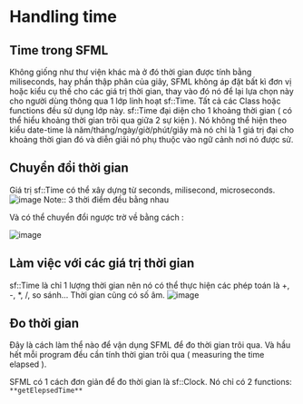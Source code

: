 # Handling time
## Time trong SFML
  Không giống như thư viện khác mà ở đó thời gian được tính bằng miliseconds, hay phần thập phân của giây, SFML không áp đặt bất kì đơn vị hoặc kiểu cụ thế cho các giá trị thời gian, thay vào đó nó để lại lựa chọn này cho người dùng thông qua 1 lớp linh hoạt sf::Time. Tất cả các Class hoặc functions đều sử dụng lớp này.
  sf::Time đại diện cho 1 khoảng thời gian ( có thể hiểu khoảng thời gian trôi qua giữa 2 sự kiện ). Nó không thể hiện theo kiểu date-time là năm/tháng/ngày/giờ/phút/giây mà nó chỉ là 1 giá trị đại cho khoảng thời gian đó và diễn giải nó phụ thuộc vào ngữ cảnh nơi nó được sử.
 
 
## Chuyển đổi thời gian
  Giá trị sf::Time có thể xây dựng từ seconds, milisecond, microseconds.
  ![image](https://user-images.githubusercontent.com/91585606/158044951-3e89140a-1f4f-427a-8cef-f65ad1a29e27.png)
  Note:: 3 thời điểm đều bằng nhau
  
  Và có thể chuyển đổi ngược trờ về bằng cách :
  
  ![image](https://user-images.githubusercontent.com/91585606/158044983-51b332e7-bdaa-4eed-b821-ee2d51443f2e.png)



## Làm việc với các giá trị thời gian

  sf::Time là chỉ 1 lượng thời gian nên nó có thể thực hiện các phép toán là +, -, *, /, so sánh... Thời gian cũng có số âm.
![image](https://user-images.githubusercontent.com/91585606/158045026-a976993a-2257-481b-ab78-ff2854d7251d.png)

## Đo thời gian

  Đây là cách làm thể nào để vận dụng SFML để đo thời gian trôi qua. Và hầu hết mỗi program đều cần tính thời gian trôi qua ( measuring the time elapsed ).

SFML có 1 cách đơn giản để đo thời gian là sf::Clock. Nó chỉ có 2 functions: ``**getElepsedTime**``
